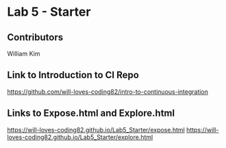 # Lab 5 - Starter

## Contributors
William Kim

## Link to Introduction to CI Repo
https://github.com/will-loves-coding82/intro-to-continuous-integration

## Links to Expose.html and Explore.html
https://will-loves-coding82.github.io/Lab5_Starter/expose.html
https://will-loves-coding82.github.io/Lab5_Starter/explore.html
